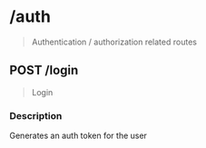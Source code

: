 # /auth

> Authentication / authorization related routes

## POST /login

> Login

### Description

Generates an auth token for the user

<ApiExample
method="POST"
path="/auth/login"
:body="[
  { label: 'email', value: '', placeholder: 'Email' },
  { label: 'password', value: '', placeholder: 'password' }
]"
/>
